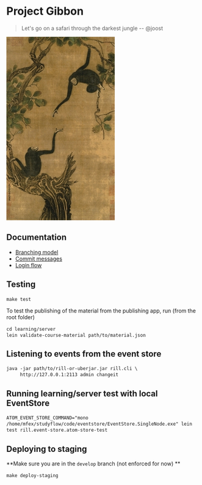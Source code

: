 # Project Gibbon

> Let's go on a safari through the darkest jungle -- @joost

![](docs/Yi-Yuanji-Two-gibbons-in-an-oak-tree.jpg)


## Documentation

* [Branching model](docs/branching_model.md)
* [Commit messages](docs/commits.md)
* [Login flow](docs/login_flow.md)
## Testing

    make test

To test the publishing of the material from the publishing app, run (from the root folder)

    cd learning/server
    lein validate-course-material path/to/material.json

## Listening to events from the event store

    java -jar path/to/rill-or-uberjar.jar rill.cli \
         http://127.0.0.1:2113 admin changeit

## Running learning/server test with local EventStore
    ATOM_EVENT_STORE_COMMAND="mono /home/mfex/studyflow/code/eventstore/EventStore.SingleNode.exe" lein test rill.event-store.atom-store-test

## Deploying to staging

**Make sure you are in the `develop` branch (not enforced for now) **

    make deploy-staging

